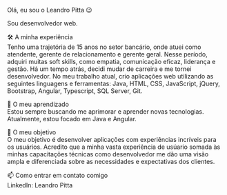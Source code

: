 Olá, eu sou o Leandro Pitta 😉  

Sou desenvolvedor web. 

🛠️ A minha experiência   
Tenho uma trajetória de 15 anos no setor bancário, onde atuei como atendente, gerente de relacionamento e gerente geral. Nesse período, adquiri muitas soft skills, como empatia, comunicação eficaz, liderança e gestão. Há um tempo atrás, decidi mudar de carreira e me tornei desenvolvedor. No meu trabalho atual, crio aplicações web utilizando as seguintes linguagens e ferramentas: Java, HTML, CSS, JavaScript, jQuery, Bootstrap, Angular, Typescript, SQL Server, Git.

🌱 O meu aprendizado  
Estou sempre buscando me aprimorar e aprender novas tecnologias. Atualmente, estou focado em Java e Angular.
  
🎯 O meu objetivo  
O meu objetivo é desenvolver aplicações com experiências incríveis para os usuários. Acredito que a minha vasta experiência de usúario somada às minhas capacitações técnicas como desenvolvedor me dão uma visão ampla e diferenciada sobre as necessidades e expectativas dos clientes.
  
📫 Como entrar em contato comigo  
LinkedIn: Leandro Pitta  
